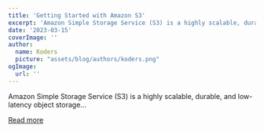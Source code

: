 ```yaml
---
title: 'Getting Started with Amazon S3'
excerpt: 'Amazon Simple Storage Service (S3) is a highly scalable, durable, and low-latency object storage...'
date: '2023-03-15'
coverImage: ''
author:
  name: Koders
  picture: "assets/blog/authors/koders.png"
ogImage:
  url: ''
---
```


Amazon Simple Storage Service (S3) is a highly scalable, durable, and low-latency object storage...

[Read more](https://dev.to/roy8/getting-started-with-amazon-s3-2jli)
